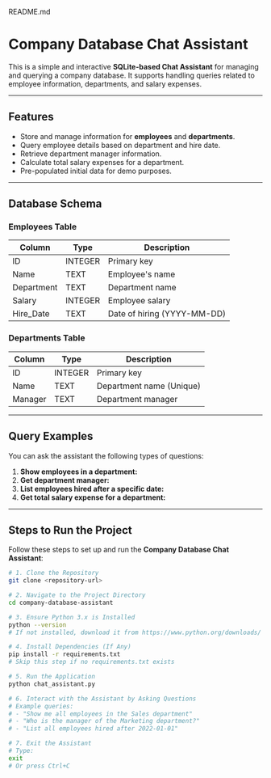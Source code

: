 README.md
# Company Database Chat Assistant

This is a simple and interactive **SQLite-based Chat Assistant** for managing and querying a company database. It supports handling queries related to employee information, departments, and salary expenses.

---

## Features

- Store and manage information for **employees** and **departments**.
- Query employee details based on department and hire date.
- Retrieve department manager information.
- Calculate total salary expenses for a department.
- Pre-populated initial data for demo purposes.

---

## Database Schema

### Employees Table
| Column     | Type    | Description              |
|------------|---------|--------------------------|
| ID         | INTEGER | Primary key               |
| Name       | TEXT    | Employee's name           |
| Department | TEXT    | Department name           |
| Salary     | INTEGER | Employee salary           |
| Hire_Date  | TEXT    | Date of hiring (YYYY-MM-DD)|

### Departments Table
| Column     | Type    | Description              |
|------------|---------|--------------------------|
| ID         | INTEGER | Primary key               |
| Name       | TEXT    | Department name (Unique)  |
| Manager    | TEXT    | Department manager        |

---

## Query Examples

You can ask the assistant the following types of questions:

1. **Show employees in a department:**  
2. **Get department manager:**  
3. **List employees hired after a specific date:**  
4. **Get total salary expense for a department:**  

---

## Steps to Run the Project

Follow these steps to set up and run the **Company Database Chat Assistant**:

```bash
# 1. Clone the Repository
git clone <repository-url>

# 2. Navigate to the Project Directory
cd company-database-assistant

# 3. Ensure Python 3.x is Installed
python --version
# If not installed, download it from https://www.python.org/downloads/

# 4. Install Dependencies (If Any)
pip install -r requirements.txt
# Skip this step if no requirements.txt exists

# 5. Run the Application
python chat_assistant.py

# 6. Interact with the Assistant by Asking Questions
# Example queries:
# - "Show me all employees in the Sales department"
# - "Who is the manager of the Marketing department?"
# - "List all employees hired after 2022-01-01"

# 7. Exit the Assistant
# Type:
exit
# Or press Ctrl+C
